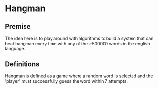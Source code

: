# Hangman

Premise
----------
The idea here is to play around with algorithms to build a system that can beat hangman every time with any of the ~500000 words in the english language. 

Definitions
--------------
Hangman is defined as a game where a random word is selected and the 'player' must successfully guess the word within 7 attempts. 


